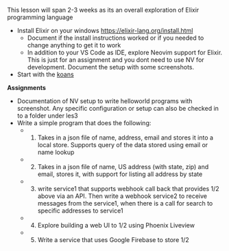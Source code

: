 This lesson will span 2-3 weeks as its an overall exploration of Elixir programming language

- Install Elixir on your windows https://elixir-lang.org/install.html
    - Document if the install instructions worked or if you needed to change anything to get it to work
    - In addition to your VS Code as IDE, explore Neovim support for Elixir. This is just for an assignment and you dont need to use NV for development. Document the setup with some screenshots.
- Start with the [koans](https://github.com/elixirkoans/elixir-koans)

**Assignments**

- Documentation of NV setup to write helloworld programs with screenshot. Any specific configuration or setup can also be checked in to a folder under les3
- Write a simple program that does the following:
    - 1) Takes in a json file of name, address, email and stores it into a local store. Supports query of the data stored using email or name lookup
    - 2) Takes in a json file of name, US address (with state, zip) and email, stores it, with support for listing all address by state
    - 3) write service1 that supports webhook call back that provides 1/2 above via an API. Then write a webhook service2 to receive messages from the service1, when there is a call for search to specific addresses to service1
    - 4) Explore building a web UI to 1/2 using Phoenix Liveview
    - 5) Write a service that uses Google Firebase to store 1/2
    
